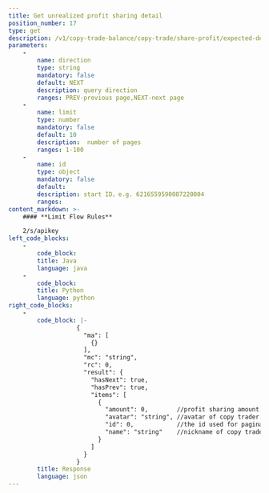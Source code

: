 ```yaml
---
title: Get unrealized profit sharing detail
position_number: 17
type: get
description: /v1/copy-trade-balance/copy-trade/share-profit/expected-detail
parameters:
    -
        name: direction
        type: string
        mandatory: false
        default: NEXT
        description: query direction
        ranges: PREV-previous page,NEXT-next page
    -
        name: limit
        type: number
        mandatory: false
        default: 10
        description:  number of pages
        ranges: 1-100
    -
        name: id
        type: object
        mandatory: false
        default: 
        description: start ID，e.g. 6216559590087220004
        ranges:
content_markdown: >-
    #### **Limit Flow Rules**

    2/s/apikey
left_code_blocks:
    -
        code_block:
        title: Java
        language: java
    -
        code_block:
        title: Python
        language: python
right_code_blocks:
    -
        code_block: |-
                   {
                     "ma": [
                       {}
                     ],
                     "mc": "string",
                     "rc": 0,
                     "result": {
                       "hasNext": true,
                       "hasPrev": true,
                       "items": [
                         {
                           "amount": 0,        //profit sharing amount.
                           "avatar": "string", //avatar of copy trader.
                           "id": 0,            //the id used for pagination query.
                           "name": "string"    //nickname of copy trader.
                         }
                       ]
                     }
                   }
        title: Response
        language: json
---
```


